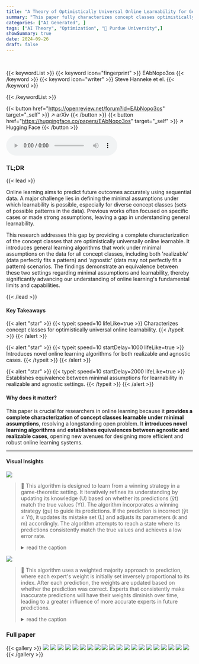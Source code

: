 ```yaml
---
title: "A Theory of Optimistically Universal Online Learnability for General Concept Classes"
summary: "This paper fully characterizes concept classes optimistically universally learnable online, introducing novel algorithms and revealing equivalences between agnostic and realizable settings."
categories: ["AI Generated", ]
tags: ["AI Theory", "Optimization", "🏢 Purdue University",]
showSummary: true
date: 2024-09-26
draft: false
---
```


<br>

{{< keywordList >}}
{{< keyword icon="fingerprint" >}} EAbNopo3os {{< /keyword >}}
{{< keyword icon="writer" >}} Steve Hanneke et el. {{< /keyword >}}
 
{{< /keywordList >}}

{{< button href="https://openreview.net/forum?id=EAbNopo3os" target="_self" >}}
↗ arXiv
{{< /button >}}
{{< button href="https://huggingface.co/papers/EAbNopo3os" target="_self" >}}
↗ Hugging Face
{{< /button >}}



<audio controls>
    <source src="https://ai-paper-reviewer.com/EAbNopo3os/podcast.wav" type="audio/wav">
    Your browser does not support the audio element.
</audio>


### TL;DR


{{< lead >}}

Online learning aims to predict future outcomes accurately using sequential data.  A major challenge lies in defining the minimal assumptions under which learnability is possible, especially for diverse concept classes (sets of possible patterns in the data).  Previous works often focused on specific cases or made strong assumptions, leaving a gap in understanding general learnability.

This research addresses this gap by providing a complete characterization of the concept classes that are optimistically universally online learnable.  It introduces general learning algorithms that work under minimal assumptions on the data for all concept classes, including both 'realizable' (data perfectly fits a pattern) and 'agnostic' (data may not perfectly fit a pattern) scenarios. The findings demonstrate an equivalence between these two settings regarding minimal assumptions and learnability, thereby significantly advancing our understanding of online learning's fundamental limits and capabilities.

{{< /lead >}}


#### Key Takeaways

{{< alert "star" >}}
{{< typeit speed=10 lifeLike=true >}} Characterizes concept classes for optimistically universal online learnability. {{< /typeit >}}
{{< /alert >}}

{{< alert "star" >}}
{{< typeit speed=10 startDelay=1000 lifeLike=true >}} Introduces novel online learning algorithms for both realizable and agnostic cases. {{< /typeit >}}
{{< /alert >}}

{{< alert "star" >}}
{{< typeit speed=10 startDelay=2000 lifeLike=true >}} Establishes equivalence between minimal assumptions for learnability in realizable and agnostic settings. {{< /typeit >}}
{{< /alert >}}

#### Why does it matter?
This paper is crucial for researchers in online learning because it **provides a complete characterization of concept classes learnable under minimal assumptions**, resolving a longstanding open problem.  It **introduces novel learning algorithms** and **establishes equivalences between agnostic and realizable cases**, opening new avenues for designing more efficient and robust online learning systems.

------
#### Visual Insights



![](https://ai-paper-reviewer.com/EAbNopo3os/figures_6_1.jpg)

> 🔼 This algorithm is designed to learn from a winning strategy in a game-theoretic setting.  It iteratively refines its understanding by updating its knowledge (U) based on whether its predictions (ŷt) match the true values (Yt). The algorithm incorporates a winning strategy (gu) to guide its predictions. If the prediction is incorrect (ŷt ≠ Yt), it updates its mistake set (L) and adjusts its parameters (k and m) accordingly.  The algorithm attempts to reach a state where its predictions consistently match the true values and achieves a low error rate.
> <details>
> <summary>read the caption</summary>
> Algorithm 1: Learning algorithm from winning strategy
> </details>





![](https://ai-paper-reviewer.com/EAbNopo3os/tables_16_1.jpg)

> 🔼 This algorithm uses a weighted majority approach to prediction, where each expert's weight is initially set inversely proportional to its index.  After each prediction, the weights are updated based on whether the prediction was correct.  Experts that consistently make inaccurate predictions will have their weights diminish over time, leading to a greater influence of more accurate experts in future predictions.
> <details>
> <summary>read the caption</summary>
> Algorithm 3: The Weighted Majority Algorithm with Non-uniform Initial Weights
> </details>





### Full paper

{{< gallery >}}
<img src="https://ai-paper-reviewer.com/EAbNopo3os/1.png" class="grid-w50 md:grid-w33 xl:grid-w25" />
<img src="https://ai-paper-reviewer.com/EAbNopo3os/2.png" class="grid-w50 md:grid-w33 xl:grid-w25" />
<img src="https://ai-paper-reviewer.com/EAbNopo3os/3.png" class="grid-w50 md:grid-w33 xl:grid-w25" />
<img src="https://ai-paper-reviewer.com/EAbNopo3os/4.png" class="grid-w50 md:grid-w33 xl:grid-w25" />
<img src="https://ai-paper-reviewer.com/EAbNopo3os/5.png" class="grid-w50 md:grid-w33 xl:grid-w25" />
<img src="https://ai-paper-reviewer.com/EAbNopo3os/6.png" class="grid-w50 md:grid-w33 xl:grid-w25" />
<img src="https://ai-paper-reviewer.com/EAbNopo3os/7.png" class="grid-w50 md:grid-w33 xl:grid-w25" />
<img src="https://ai-paper-reviewer.com/EAbNopo3os/8.png" class="grid-w50 md:grid-w33 xl:grid-w25" />
<img src="https://ai-paper-reviewer.com/EAbNopo3os/9.png" class="grid-w50 md:grid-w33 xl:grid-w25" />
<img src="https://ai-paper-reviewer.com/EAbNopo3os/10.png" class="grid-w50 md:grid-w33 xl:grid-w25" />
<img src="https://ai-paper-reviewer.com/EAbNopo3os/11.png" class="grid-w50 md:grid-w33 xl:grid-w25" />
<img src="https://ai-paper-reviewer.com/EAbNopo3os/12.png" class="grid-w50 md:grid-w33 xl:grid-w25" />
<img src="https://ai-paper-reviewer.com/EAbNopo3os/13.png" class="grid-w50 md:grid-w33 xl:grid-w25" />
<img src="https://ai-paper-reviewer.com/EAbNopo3os/14.png" class="grid-w50 md:grid-w33 xl:grid-w25" />
<img src="https://ai-paper-reviewer.com/EAbNopo3os/15.png" class="grid-w50 md:grid-w33 xl:grid-w25" />
<img src="https://ai-paper-reviewer.com/EAbNopo3os/16.png" class="grid-w50 md:grid-w33 xl:grid-w25" />
<img src="https://ai-paper-reviewer.com/EAbNopo3os/17.png" class="grid-w50 md:grid-w33 xl:grid-w25" />
<img src="https://ai-paper-reviewer.com/EAbNopo3os/18.png" class="grid-w50 md:grid-w33 xl:grid-w25" />
<img src="https://ai-paper-reviewer.com/EAbNopo3os/19.png" class="grid-w50 md:grid-w33 xl:grid-w25" />
<img src="https://ai-paper-reviewer.com/EAbNopo3os/20.png" class="grid-w50 md:grid-w33 xl:grid-w25" />
{{< /gallery >}}